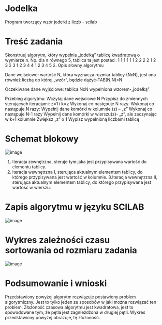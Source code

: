 # Jodelka
Program tworzący wzór jodełki z liczb - scilab
 
# Treść zadania
Skonstruuj algorytm, który wypełnia „jodełką” tablicę kwadratową o wymiarze n. Np. dla n równego 5, tablica ta jest postaci: 
1 1 1 1 1 
1 2 2 2 2 
1 2 3 3 3 
1 2 3 4 4 
1 2 3 4 5
2. Opis słowny algorytmu

Dane wejściowe:
wartość N, która wyznacza rozmiar tablicy (NxN), jest ona również 
liczbą do której „wzór”, będzie dążyć-TAB(N,N)=N

Oczekiwane dane wyjściowe:
tablica NxN wypełniona wzorem-„jodełką” 	


Przebieg algorytmu:
	Wczytaj dane wejściowe N
	Przypisz do zmiennych sterujących iteracjami:
 z=1 i k=z
	Wykonaj co następuje N razy:
	Wykonaj co następuje N razy:
	 Wypełnij dane komórki w kolumnie (z) – „z”
	Wykonaj co następuje N-1 razy
	 Wypełnij dane komórki w wierszu(z)- „z”, ale zaczynając w k+1 kolumnie
	Zwiększ „z” o 1
	Wypisz wypełnioną liczbami tablicę
# Schemat blokowy
 ![image](https://user-images.githubusercontent.com/103048667/183235627-263758c1-999b-44c7-9673-266568d7f97d.png)

1. Iteracja zewnętrzna, steruje tym jaka jest przypisywana wartość do elementu tablicy.
2. Iteracja wewnętrzna I, sterująca aktualnym elementem tablicy, do którego przypisywana jest wartość w kolumnie.
3.Iteracja wewnętrzna II, sterująca aktualnym elementem tablicy, do którego przypisywana jest wartość w wierszu.

# Zapis algorytmu w języku SCILAB
 ![image](https://user-images.githubusercontent.com/103048667/183235670-28b2fbe7-8ae9-47ba-9027-096257c6c205.png)

# Wykres zależności czasu sortowania od rozmiaru zadania
 ![image](https://user-images.githubusercontent.com/103048667/183235685-a3aa2634-2fbe-453c-a9f5-e811ab119b17.png)

# Podsumowanie i wnioski
Przedstawiony powyżej algorytm rozwiązuje postawiony problem algorytmiczny.
Jest to tylko jeden ze sposobów w jaki można rozwiązać ten problem.
Złożoność czasowa algorytmu jest kwadratowa, jest to spowodowane tym, że pętla jest 
zagnieżdżona w drugiej pętli. Wykres przedstawiony powyżej obrazuje, tę złożoność.

